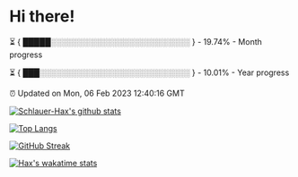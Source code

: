 # Hi there!

⏳ { █████░░░░░░░░░░░░░░░░░░░░░░░░░ } - 19.74% - Month progress

⏳ { ███░░░░░░░░░░░░░░░░░░░░░░░░░░░ } - 10.01% - Year progress

⏰ Updated on Mon, 06 Feb 2023 12:40:16 GMT


[![Schlauer-Hax's github stats](https://github-readme-stats.vercel.app/api?username=Schlauer-Hax&show_icons=true&theme=dark&count_private=true)](https://github.com/Schlauer-Hax)


[![Top Langs](https://github-readme-stats.vercel.app/api/top-langs/?username=Schlauer-Hax&layout=compact&theme=dark)](https://github.com/Schlauer-Hax?tab=repositories)

[![GitHub Streak](https://streak-stats.demolab.com?user=Schlauer-Hax&theme=dark)](https://git.io/streak-stats)

[![Hax's wakatime stats](https://github-readme-stats.vercel.app/api/wakatime?username=Hax&theme=dark)](https://wakatime.com/@Hax)

